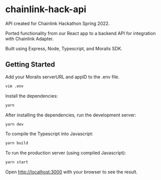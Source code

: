 # chainlink-hack-api

API created for Chainlink Hackathon Spring 2022.

Ported functionality from our React app to a backend API for integration with Chainlink Adapter.

Built using Express, Node, Typescript, and Moralis SDK.

## Getting Started
Add your Moralis serverURL and appID to the .env file.

```bash
vim .env
```

Install the dependencies:

```bash
yarn
```

After installing the dependencies, run the development server:

```bash
yarn dev
```

To compile the Typescript into Javascript:

```bash
yarn build
```

To run the production server (using compiled Javascript):

```bash
yarn start
```

Open [http://localhost:3000](http://localhost:3000) with your browser to see the result.

